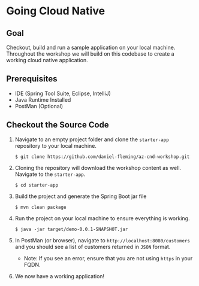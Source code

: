 # Going Cloud Native

## Goal
Checkout, build and run a sample application on your local machine.  Throughout the workshop we will build on this codebase to create a working cloud native application.

## Prerequisites

+ IDE (Spring Tool Suite, Eclipse, IntelliJ)
+ Java Runtime Installed
+ PostMan (Optional)

## Checkout the Source Code

1. Navigate to an empty project folder and clone the `starter-app` repository to your local machine.

    `$ git clone https://github.com/daniel-fleming/az-cnd-workshop.git`

1. Cloning the repository will download the workshop content as well.  Navigate to the `starter-app`.

    `$ cd starter-app`

1. Build the project and generate the Spring Boot jar file

    `$ mvn clean package`

1. Run the project on your local machine to ensure everything is working.

    `$ java -jar target/demo-0.0.1-SNAPSHOT.jar`

1. In PostMan (or browser), navigate to `http://localhost:8080/customers` and you should see a list of customers returned in `JSON` format.

    * Note: If you see an error, ensure that you are not using `https` in your FQDN.

1. We now have a working application!